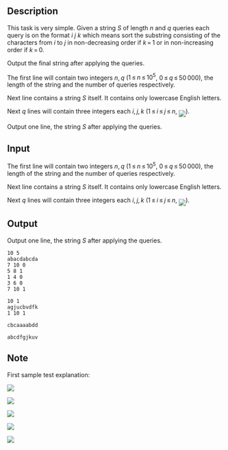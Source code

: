 ## Description

<div><p>This task is very simple. Given a string <span class="tex-span"><i>S</i></span> of length <span class="tex-span"><i>n</i></span> and <span class="tex-span"><i>q</i></span> queries each query is on the format <span class="tex-span"><i>i</i></span> <span class="tex-span"><i>j</i></span> <span class="tex-span"><i>k</i></span> which means sort the substring consisting of the characters from <span class="tex-span"><i>i</i></span> to <span class="tex-span"><i>j</i></span> in non-decreasing order if <span class="tex-span"><i>k</i> = 1</span> or in non-increasing order if <span class="tex-span"><i>k</i> = 0</span>.</p><p>Output the final string after applying the queries.</p></div><div class="input-specification"><p>The first line will contain two integers <span class="tex-span"><i>n</i>, <i>q</i></span> (<span class="tex-span">1 ≤ <i>n</i> ≤ 10<sup class="upper-index">5</sup></span>, <span class="tex-span">0 ≤ <i>q</i> ≤ 50 000</span>), the length of the string and the number of queries respectively. </p><p><span class="tex-font-style-bf">Next line contains a string <span class="tex-span"><i>S</i></span> itself. It contains only lowercase English letters.</span></p><p>Next <span class="tex-span"><i>q</i></span> lines will contain three integers each <span class="tex-span"><i>i</i>, <i>j</i>, <i>k</i></span> (<span class="tex-span">1 ≤ <i>i</i> ≤ <i>j</i> ≤ <i>n</i></span>, <img align="middle" class="tex-formula" src="file://6t2SlwTi.png" style="max-width: 100.0%;max-height: 100.0%;">).</p></div><div class="output-specification"><p>Output one line, the string <span class="tex-span"><i>S</i></span> after applying the queries.</p></div>

## Input

<p>The first line will contain two integers <span class="tex-span"><i>n</i>, <i>q</i></span> (<span class="tex-span">1 ≤ <i>n</i> ≤ 10<sup class="upper-index">5</sup></span>, <span class="tex-span">0 ≤ <i>q</i> ≤ 50 000</span>), the length of the string and the number of queries respectively. </p><p><span class="tex-font-style-bf">Next line contains a string <span class="tex-span"><i>S</i></span> itself. It contains only lowercase English letters.</span></p><p>Next <span class="tex-span"><i>q</i></span> lines will contain three integers each <span class="tex-span"><i>i</i>, <i>j</i>, <i>k</i></span> (<span class="tex-span">1 ≤ <i>i</i> ≤ <i>j</i> ≤ <i>n</i></span>, <img align="middle" class="tex-formula" src="file://6t2SlwTi.png" style="max-width: 100.0%;max-height: 100.0%;">).</p>

## Output

<p>Output one line, the string <span class="tex-span"><i>S</i></span> after applying the queries.</p>





```input1
10 5
abacdabcda
7 10 0
5 8 1
1 4 0
3 6 0
7 10 1

```




```input2
10 1
agjucbvdfk
1 10 1

```




```output1
cbcaaaabdd
```




```output2
abcdfgjkuv
```



## Note

<p>First sample test explanation:</p><p><img align="middle" class="tex-formula" src="file://2D7HiC4S.png" style="max-width: 100.0%;max-height: 100.0%;"></p><p><img align="middle" class="tex-formula" src="file://PGWaAWGx.png" style="max-width: 100.0%;max-height: 100.0%;"></p><p><img align="middle" class="tex-formula" src="file://myw6cWda.png" style="max-width: 100.0%;max-height: 100.0%;"></p><p><img align="middle" class="tex-formula" src="file://9MYhqR7m.png" style="max-width: 100.0%;max-height: 100.0%;"></p><p><img align="middle" class="tex-formula" src="file://PmWOLWis.png" style="max-width: 100.0%;max-height: 100.0%;"></p>
